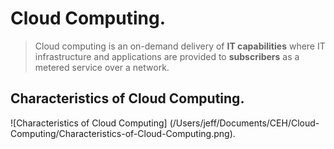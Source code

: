 # Cloud Computing. 

> Cloud computing is an on-demand delivery of **IT capabilities** where IT infrastructure and applications are provided to **subscribers** as a metered service over a network. 


## Characteristics of Cloud Computing.  

![Characteristics of Cloud Computing] (/Users/jeff/Documents/CEH/Cloud-Computing/Characteristics-of-Cloud-Computing.png). 

